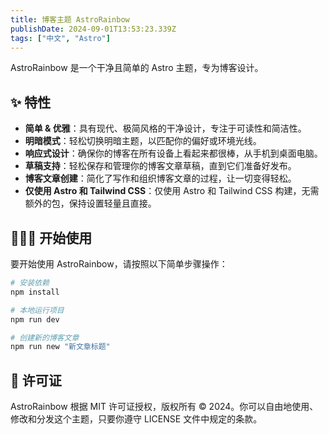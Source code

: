 ```yaml
---
title: 博客主题 AstroRainbow 
publishDate: 2024-09-01T13:53:23.339Z
tags: ["中文", "Astro"]
---
```


AstroRainbow 是一个干净且简单的 Astro 主题，专为博客设计。

## ✨ 特性

- **简单 & 优雅**：具有现代、极简风格的干净设计，专注于可读性和简洁性。
- **明暗模式**：轻松切换明暗主题，以匹配你的偏好或环境光线。
- **响应式设计**：确保你的博客在所有设备上看起来都很棒，从手机到桌面电脑。
- **草稿支持**：轻松保存和管理你的博客文章草稿，直到它们准备好发布。
- **博客文章创建**：简化了写作和组织博客文章的过程，让一切变得轻松。
- **仅使用 Astro 和 Tailwind CSS**：仅使用 Astro 和 Tailwind CSS 构建，无需额外的包，保持设置轻量且直接。

## 👨🏻‍💻 开始使用

要开始使用 AstroRainbow，请按照以下简单步骤操作：

```bash
# 安装依赖
npm install

# 本地运行项目
npm run dev

# 创建新的博客文章
npm run new "新文章标题"
```

## 📜 许可证
AstroRainbow 根据 MIT 许可证授权，版权所有 © 2024。你可以自由地使用、修改和分发这个主题，只要你遵守 LICENSE 文件中规定的条款。